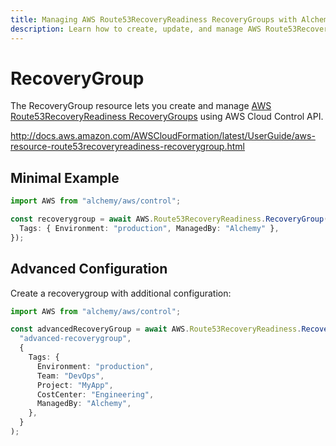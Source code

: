 ```yaml
---
title: Managing AWS Route53RecoveryReadiness RecoveryGroups with Alchemy
description: Learn how to create, update, and manage AWS Route53RecoveryReadiness RecoveryGroups using Alchemy Cloud Control.
---
```


# RecoveryGroup

The RecoveryGroup resource lets you create and manage [AWS Route53RecoveryReadiness RecoveryGroups](https://docs.aws.amazon.com/route53recoveryreadiness/latest/userguide/) using AWS Cloud Control API.

http://docs.aws.amazon.com/AWSCloudFormation/latest/UserGuide/aws-resource-route53recoveryreadiness-recoverygroup.html

## Minimal Example

```ts
import AWS from "alchemy/aws/control";

const recoverygroup = await AWS.Route53RecoveryReadiness.RecoveryGroup("recoverygroup-example", {
  Tags: { Environment: "production", ManagedBy: "Alchemy" },
});
```

## Advanced Configuration

Create a recoverygroup with additional configuration:

```ts
import AWS from "alchemy/aws/control";

const advancedRecoveryGroup = await AWS.Route53RecoveryReadiness.RecoveryGroup(
  "advanced-recoverygroup",
  {
    Tags: {
      Environment: "production",
      Team: "DevOps",
      Project: "MyApp",
      CostCenter: "Engineering",
      ManagedBy: "Alchemy",
    },
  }
);
```

